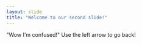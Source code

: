 ```yaml
---
layout: slide
title: "Welcome to our second slide!"
---
```

"Wow I'm confused!"
Use the left arrow to go back!
